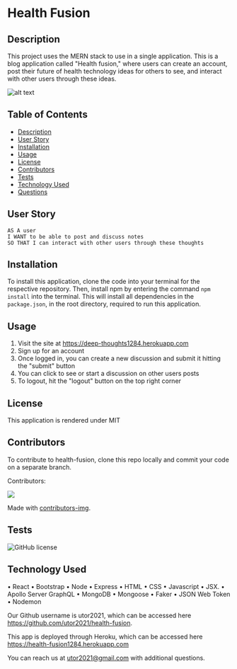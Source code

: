 # Health Fusion
## Description
This project uses the MERN stack to use in a single application. This is a blog application called "Health fusion," where users can create an account, post their future of health technology ideas for others to see, and interact with other users through these ideas.

![alt text](https://github.com/utor2021/health-fusion/blob/main/client/public/health-fusion.png)

## Table of Contents
- [Description](#description)
- [User Story](#user-story)
- [Installation](#installation)
- [Usage](#usage)
- [License](#license)
- [Contributors](#contributors)
- [Tests](#tests)
- [Technology Used](#technology-used)
- [Questions](#questions)

## User Story
```
AS A user
I WANT to be able to post and discuss notes
SO THAT I can interact with other users through these thoughts
```

## Installation

To install this application, clone the code into your terminal for the respective repository. Then, install npm by entering the command ```npm install```  into the terminal. This will install all dependencies in the ```package.json```, in the root directory, required to run this application.

## Usage
1. Visit the site at https://deep-thoughts1284.herokuapp.com
2. Sign up for an account
3. Once logged in, you can create a new discussion and submit it hitting the "submit" button
4. You can click to see or start a discussion on other users posts
5. To logout, hit the "logout" button on the top right corner 

## License
This application is rendered under MIT

## Contributors
To contribute to health-fusion, clone this repo locally and commit your code on a separate branch.
  
Contributors:

<a href="https://github.com/utor2021/health-fusion/graphs/contributors">
  <img src="https://contrib.rocks/image?repo=utor2021/health-fusion" />
</a>

Made with [contributors-img](https://contrib.rocks).

## Tests
![GitHub license](https://img.shields.io/badge/test-100%25-success)

## Technology Used
•	React
•	Bootstrap
•	Node
•	Express
•	HTML
•	CSS
•	Javascript
•	JSX.
•	Apollo Server GraphQL
•	MongoDB
•	Mongoose
•	Faker
•	JSON Web Token
•	Nodemon

Our Github username is utor2021, which can be accessed here https://github.com/utor2021/health-fusion.

This app is deployed through Heroku, which can be accessed here https://health-fusion1284.herokuapp.com

You can reach us at utor2021@gmail.com with additional questions.
